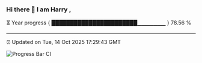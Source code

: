 ### Hi there 👋 I am Harry , 

⏳ Year progress { ███████████████████████▁▁▁▁▁▁▁ } 78.56 %

---

⏰ Updated on Tue, 14 Oct 2025 17:29:43 GMT

![Progress Bar CI](https://github.com/duykhang68/duykhang68/workflows/Progress%20Bar%20CI/badge.svg)
